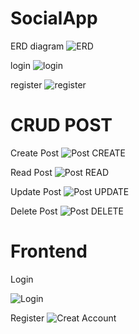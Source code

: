 
# SocialApp
ERD diagram
![ERD](https://user-images.githubusercontent.com/107323836/173242137-8cffdef6-79b3-4dfa-b4c3-7aa788fed52d.PNG)

login
![login](https://user-images.githubusercontent.com/107323836/173242149-c6d57bf5-2ec7-49de-a59f-565e4cd878dd.jpeg)

register
![register](https://user-images.githubusercontent.com/107323836/173242156-101c6feb-8e95-4e11-8fbe-4b319dd3adea.jpeg)

# CRUD POST
Create Post
![Post CREATE](https://user-images.githubusercontent.com/107323836/173242179-6abf8dbe-7473-4cc1-a9c3-437b47e40b60.jpeg)

Read Post
![Post READ](https://user-images.githubusercontent.com/107323836/173242227-622b425d-848f-4a3b-a151-0a3b5775118c.jpeg)

Update Post
![Post UPDATE](https://user-images.githubusercontent.com/107323836/173242203-73a278b2-989d-4c67-9c7d-bfcbbe5d6ddc.jpeg)

Delete Post
![Post DELETE](https://user-images.githubusercontent.com/107323836/173242238-bef8b424-3408-4e86-a9d0-f8788cc00094.jpeg)

# Frontend

Login

![Login](https://user-images.githubusercontent.com/107323836/176274057-b4f7521d-8a2b-42e1-9dce-6e6ab883b028.jpeg)

Register
![Creat Account](https://user-images.githubusercontent.com/107323836/176274162-9f2b8291-418b-4bd2-b34f-8922ac5b236b.jpeg)

